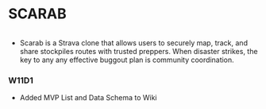 # SCARAB
<img src="https://wallpaperaccess.com/full/4720771.jpg" alt="">

* Scarab is a Strava clone that allows users to securely map, track, and share stockpiles routes with trusted preppers.  When disaster strikes, the key to any any effective buggout plan is community coordination.

### W11D1
* Added MVP List and Data Schema to Wiki
